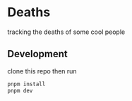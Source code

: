 # Deaths

tracking the deaths of some cool people

## Development

clone this repo then run

```sh
pnpm install
pnpm dev
```

